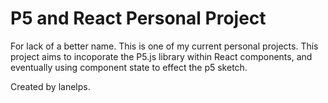 # P5 and React Personal Project

For lack of a better name. This is one of my current personal projects.
This project aims to incoporate the P5.js library within React components, and eventually using component state to effect the p5 sketch.

Created by lanelps.
